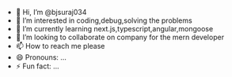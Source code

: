 - 👋 Hi, I’m @bjsuraj034
- 👀 I’m interested in coding,debug,solving the problems
- 🌱 I’m currently learning next.js,typescript,angular,mongoose
- 💞️ I’m looking to collaborate on company for the mern developer
- 📫 How to reach me please 
- 😄 Pronouns: ...
- ⚡ Fun fact: ...

<!---
bjsuraj034/bjsuraj034 is a ✨ special ✨ repository because its `README.md` (this file) appears on your GitHub profile.
You can click the Preview link to take a look at your changes.
--->
